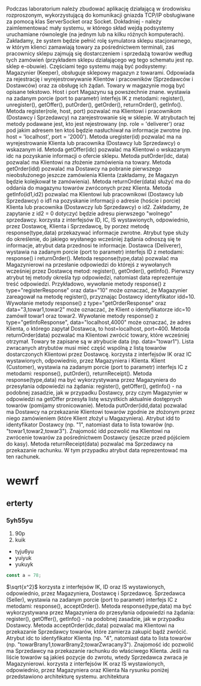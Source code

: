 Podczas laboratorium należy zbudować aplikację działającą w środowisku rozproszonym, wykorzystującą do komunikacji gniazda TCP/IP obsługiwane za pomocą klas ServerSocket oraz Socket. Dokładniej - należy zaimlementować mały systemu, w którego skład wejdą podsystemy uruchamiane równolegle (na jednym lub na kilku różnych komputerach). Zakładamy, że system będzie pełnić rolę symulatora sklepu stacjonarnego, w którym klienci zamawiają towary za pośrednictwem terminali, zaś pracownicy sklepu zajmują się dostarczeniem i sprzedażą towarów według tych zamówień (przykładem sklepu działającego wg tego schematu jest np. sklep e-obuwie). Częściami tego systemu mają być podsystemy:
Magazynier (Keeper),
obsługuje sklepowy magazyn z towarami. Odpowiada za rejestrację i wyrejestrowywanie Klientów i pracowników (Sprzedawców i Dostawców) oraz za obsługę ich żądań. Towary w magazynie mogą być opisane tekstowo. Host i port Magazynu są powszechnie znane.
wystawia na zadanym porcie (port to parametr) interfejs IK z metodami: register(), unregister(), getOffer(), putOrder(), getOrder(), returnOrder(), getInfo().
Metoda register(role, host, port) pozwalać ma Klientowi i pracownikom (Dostawcy i Sprzedawcy) na zarejestrowanie się w sklepie. W atrybutach tej metody podawane jest, kto jest rejestrowany (np. role = 'deliverer') oraz pod jakim adresem ten ktoś będzie nasłuchiwał na informacje zwrotne (np. host = 'localhost', port = '2000').
Metoda uregister(id) pozwalać ma na wyrejestrowanie Klienta lub pracownika (Dostawcy lub Sprzedawcy) o wskazanym id.
Metoda getOffer(idc) pozwalać ma Klientowi o wskazanym idc na pozyskanie informacji o ofercie sklepu.
Metoda putOrder(idc, data) pozwalać ma Klientowi na złożenie zamówienia na towary.
Metoda getOrder(idd) pozwalać ma Dostawcy na pobranie pierwszego nieobsłużonego jeszcze zamówienia Klienta (zakładamy, że Magazyn będzie kolejkował te zamówienia).
Metoda returnOrder(data) służyć ma do oddania do magazynu towarów zwróconych przez Klienta.
Metoda getInfo(id1,id2) pozwalać ma Klientowi lub pracownikowi (Dostawcy lub Sprzedawcy) o id1 na pozyskanie informacji o adresie (hoście i porcie) Klienta lub pracownika (Dostawczy lub Sprzedawcy) o id2. Zakładamy, że zapytanie z id2 = 0 dotyczyć będzie adresu pierwszego "wolnego" sprzedawcy.
korzysta z interfejsów ID, IC, IS wystawionych, odpowiednio, przez Dostawcę, Klienta i Sprzedawcę, by porzez metodę response(type,data) przekazywać informacje zwrotne. Atrybut type służy do określenie, do jakiego wysłanego wcześniej żądania odnoszą się te informacje, atrybut data przednosi te informacje.
Dostawca (Deliverer),
wystawia na zadanym porcie (port to parametr) interfejs ID z metodami: response() i returnOrder().
Metoda response(type,data) pozwalać ma Magazynierowi na przesłanie odpowiedzi do którejś z wywołanych wcześniej przez Dostawcę metod: register(), getOrder(), getInfo(). Pierwszy atrybut tej metody określa typ odpowiedzi, natomiast data reprezentuje treść odpowiedzi. Przykładowo, wywołanie metody response() z type="registerResponse" oraz data="10" może oznaczać, że Magazynier zareagował na metodę register(), przyznając Dostawcy identyfikator idd=10. Wywołanie metody response() z type="getOrderResponse" oraz data="3,towar1,towar2" może oznaczać, że Klient o identyfikatorze idc=10 zamówił towar1 oraz towar2. Wywołanie metody response() z type="getInfoResponse", data="localhost,4000" może oznaczać, że adres Klienta, o którego zapytał Dostawca, to host=localhost, port=400.
Metoda returnOrder(data) pozwalać ma Klientowi zwrócić towary, które wcześniej otrzymał. Towary te zapisane są w atrybucie data (np. data="towar1"). Lista zwracanych atrybutów musi mieć część wspólną z listą towarów dostarczonych Klientowi przez Dostawcę.
korzysta z interfejsów IK oraz IC wystawionych, odpowiednio, przez Magazyniera i Klienta.
Klient (Customer),
wystawia na zadanym porcie (port to parametr) interfejs IC z metodami: response(), putOrder(), returnReceipt().
Metoda response(type,data) ma być wykorzystywana przez Magazyniera do przesyłania odpowiedzi na żądania: register(), getOffer(), getInfo() - na podobnej zasadzie, jak w przypadku Dostawcy, przy czym Magazynier w odpowiedzi na getOffer przesyła listę wszystkich aktualnie dostępnych towarów (pomijamy stronicowanie).
Metoda putOrder(idd,data) pozwalać ma Dostawcy na przekazanie Klientowi towarów zgodnie ze złożonym przez niego zamówieniem (które Klient złożył u Magazyniera). Atrybut idd to identyfikator Dostawcy (np. "1", natomiast data to lista towarów (np. "towar1,towar2,towar3"). Znajomość idd pozwolić ma Klientowi na zwrócenie towarów za pośrednictwem Dostawcy (jeszcze przed pójściem do kasy).
Metoda returnReceipt(data) pozwalać ma Sprzedawcy na przekazanie rachunku. W tym przypadku atrybut data reprezentować ma ten rachunek.
# wewrf
## erterty
### 5yh55yu
1. 90p
2. kuik

- tyju6yu
- yuiyuk
- yukuyk

```js
const a = 78;
```

$\sqrt{x^2}$
korzysta z interfejsów IK, ID oraz IS wystawionych, odpowiednio, przez Magazyniera, Dostawcę i Sprzedawcę.
Sprzedawca (Seller),
wystawia na zadanym porcie (port to parametr) interfejs IC z metodami: response(), acceptOrder().
Metoda response(type,data) ma być wykorzystywana przez Magazyniera do przesyłania odpowiedzi na żądania: register(), getOffer(), getInfo() - na podobnej zasadzie, jak w przypadku Dostawcy.
Metoda acceptOrder(idc,data) pozwalać ma Klientowi na przekazanie Sprzedawcy towarów, które zamierza zakupić bądź zwrócić. Atrybut idc to identyfikator Klienta (np. "4", natomiast data to lista towarów (np. "towarBrany1,towarBrany2;towarZwracany3"). Znajomość idc pozwolić ma Sprzedawcy na przekazanie rachunku do właściwego Klienta. Jeśli na liście towarów są jakieś pozycje do zwrotu, wtedy Sprzedawca zwraca je Magazynierowi.
korzysta z interfejsów IK oraz IS wystawionych, odpowiednio, przez Magazyniera oraz Klienta
Na rysunku poniżej przedstawiono architekturę systemu.
architektura


